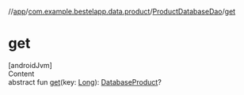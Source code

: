 //[app](../../index.md)/[com.example.bestelapp.data.product](../index.md)/[ProductDatabaseDao](index.md)/[get](get.md)



# get  
[androidJvm]  
Content  
abstract fun [get](get.md)(key: [Long](https://kotlinlang.org/api/latest/jvm/stdlib/kotlin/-long/index.html)): [DatabaseProduct](../-database-product/index.md)?  




